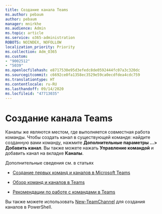 ```yaml
---
title: Создание канала Teams
ms.author: pebaum
author: pebaum
manager: mnirkhe
ms.audience: Admin
ms.topic: article
ms.service: o365-administration
ROBOTS: NOINDEX, NOFOLLOW
localization_priority: Priority
ms.collection: Adm_O365
ms.custom:
- "9002512"
- "5039"
ms.openlocfilehash: e8717530e95d3efedc8de0592444fc07a3c320dc
ms.sourcegitcommit: c6692ce0fa1358ec3529e59ca0ecdfdea4cdc759
ms.translationtype: HT
ms.contentlocale: ru-RU
ms.lasthandoff: 09/14/2020
ms.locfileid: "47713035"
---
```

# <a name="create-a-teams-channel"></a>Создание канала Teams

Каналы же являются местом, где выполняется совместная работа команды. Чтобы создать канал в существующей команде: найдите созданную вами команду, нажмите **Дополнительные параметры ...> Добавить канал**. Вы также можете нажать **Управление командой** и добавить канал на вкладке **Каналы**.

Дополнительные сведения см. в статьях

- [Создание первых команд и каналов в Microsoft Teams](https://docs.microsoft.com/MicrosoftTeams/get-started-with-teams-create-your-first-teams-and-channels)

- [Обзор команд и каналов в Teams](https://docs.microsoft.com/microsoftteams/teams-channels-overview)

- [Рекомендации по работе с командами в Teams](https://docs.microsoft.com/MicrosoftTeams/best-practices-organizing)

Вы также можете использовать [New-TeamChannel](https://docs.microsoft.com/powershell/module/teams/new-teamchannel?view=teams-ps) для создания каналов в PowerShell. 
